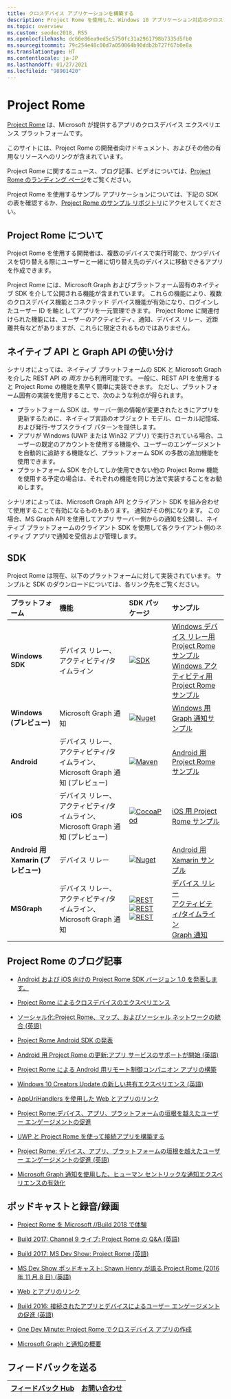 ```yaml
---
title: クロスデバイス アプリケーションを構築する
description: Project Rome を使用した、Windows 10 アプリケーション対応のクロスデバイスおよびクロスプラットフォームの機能について説明します。
ms.topic: overview
ms.custom: seodec2018, RS5
ms.openlocfilehash: dc66e86ea9ed5c5750fc31a2961798b7335d5fb0
ms.sourcegitcommit: 79c254e48c00d7a050864b90ddb2b727f67b0e8a
ms.translationtype: HT
ms.contentlocale: ja-JP
ms.lasthandoff: 01/27/2021
ms.locfileid: "98901420"
---
```

# <a name="project-rome"></a>Project Rome

[Project Rome](https://developer.microsoft.com/windows/project-rome) は、Microsoft が提供するアプリのクロスデバイス エクスペリエンス プラットフォームです。

このサイトには、Project Rome の開発者向けドキュメント、およびその他の有用なリソースへのリンクが含まれています。

Project Rome に関するニュース、ブログ記事、ビデオについては、[Project Rome のランディング ページ](https://developer.microsoft.com/windows/project-rome)をご覧ください。

Project Rome を使用するサンプル アプリケーションについては、下記の SDK の表を確認するか、[Project Rome のサンプル リポジトリ](https://github.com/Microsoft/project-rome)にアクセスしてください。

## <a name="about-project-rome"></a>Project Rome について

Project Rome を使用する開発者は、複数のデバイスで実行可能で、かつデバイスを切り替える際にユーザーと一緒に切り替え先のデバイスに移動できるアプリを作成できます。

Project Rome には、Microsoft Graph およびプラットフォーム固有のネイティブ SDK を介して公開される機能が含まれています。 これらの機能により、複数のクロスデバイス機能とコネクテッド デバイス機能が有効になり、ログインしたユーザー ID を軸としてアプリを一元管理できます。 Project Rome に関連付けられた機能には、ユーザーのアクティビティ、通知、デバイス リレー、近距離共有などがありますが、これらに限定されるものではありません。

## <a name="choosing-between-native-apis-and-graph-apis"></a>ネイティブ API と Graph API の使い分け

シナリオによっては、ネイティブ プラットフォームの SDK と Microsoft Graph を介した REST API の *両方* から利用可能です。 一般に、REST API を使用すると Project Rome の機能を素早く簡単に実装できます。 ただし、プラットフォーム固有の実装を使用することで、次のような利点が得られます。

* プラットフォーム SDK は、サーバー側の情報が変更されたときにアプリを更新するために、ネイティブ言語のオブジェクト モデル、ローカル記憶域、および発行-サブスクライブ パターンを提供します。
* アプリが Windows (UWP または Win32 アプリ) で実行されている場合、ユーザーの既定のアカウントを使用する機能や、ユーザーのエンゲージメントを自動的に追跡する機能など、プラットフォーム SDK の多数の追加機能を使用できます。
* プラットフォーム SDK を介してしか使用できない他の Project Rome 機能を使用する予定の場合は、それぞれの機能を同じ方法で実装することをお勧めします。

シナリオによっては、Microsoft Graph API とクライアント SDK を組み合わせて使用することで有効になるものもあります。 通知がその例になります。 この場合、MS Graph API を使用してアプリ サーバー側からの通知を公開し、ネイティブ プラットフォームのクライアント SDK を使用して各クライアント側のネイティブ アプリで通知を受信および管理します。

## <a name="sdk"></a>SDK

Project Rome は現在、以下のプラットフォームに対して実装されています。 サンプルと SDK のダウンロードについては、各リンク先をご覧ください。

[windows-sdk]:             https://developer.microsoft.com/windows/downloads
[windows-sdk-badge]:       https://img.shields.io/badge/sdk-April%202018%20Update-brightgreen.svg
[windows-drsample]:        https://github.com/Microsoft/Windows-universal-samples/tree/master/Samples/RemoteSystems
[windows-afsample]:        https://github.com/Microsoft/Windows-universal-samples/tree/master/Samples/UserActivity

[winredist-sdk]:           https://www.nuget.org/packages/Microsoft.ConnectedDevices.UserNotifications
[winredist-sdk-badge]:     https://img.shields.io/nuget/v/Microsoft.ConnectedDevices.UserNotifications.svg
[winredist-sample]:        https://github.com/microsoft/project-rome/tree/master/Windows/samples

[xamarin-sdk]:             https://www.nuget.org/packages/Microsoft.ConnectedDevices.Xamarin.Droid
[xamarin-sdk-badge]:       https://img.shields.io/nuget/v/Microsoft.ConnectedDevices.Xamarin.Droid.svg
[xamarin-sample]:          https://github.com/Microsoft/project-rome/tree/0.8.1/Xamarin/samples

[ios-sdk]:                 https://cocoapods.org/pods/ProjectRomeSdk
[ios-sdk-badge]:           https://img.shields.io/cocoapods/v/ProjectRomeSdk.svg
[ios-sample]:              https://github.com/microsoft/project-rome/tree/master/iOS/samples

[android-sdk]:             https://github.com/microsoft/project-rome/tree/mvn-repo/com/microsoft/connecteddevices/connecteddevices-sdk
[android-sdk-badge]:       https://img.shields.io/maven-metadata/v?metadataUrl=https%3A%2F%2Fraw.github.com%2Fmicrosoft%2Fproject-rome%2Fmvn-repo%2Fcom%2Fmicrosoft%2Fconnecteddevices%2Fconnecteddevices-sdk%2Fmaven-metadata.xml
[android-sample]:          https://github.com/microsoft/project-rome/tree/master/Android/samples

[graph-relay]:             /graph/api/resources/project-rome-overview
[graph-activities]:        /graph/api/resources/activity-feed-api-overview
[graph-notification]:      /graph/api/resources/notifications-api-overview

[graph-relay-badge]:       https://img.shields.io/badge/Device_Relay-Beta-orange.svg
[graph-activities-badge]:  https://img.shields.io/badge/Activities-1.0-brightgreen.svg
[graph-notification-badge]:https://img.shields.io/badge/Graph_Notifications-Beta-orange.svg

[graph-relay-sample]:        /graph/api/resources/project-rome-overview
[graph-activities-sample]:   /graph/api/resources/activity-feed-api-overview
[graph-notification-sample]: /graph/api/resources/notifications-api-overview



|   プラットフォーム                        | 機能                                                         |           SDK パッケージ                          |   サンプル                                       |
| :-------------------------------- | :--------------------------------------------------------------- |:---------------------------------------------- | :---------------------------------------------- |
| **Windows SDK**                   | デバイス リレー、アクティビティ/タイムライン                                | [![SDK][windows-sdk-badge]][windows-sdk]       | [Windows デバイス リレー用 Project Rome サンプル][windows-drsample] <br> [Windows アクティビティ用 Project Rome サンプル][windows-afsample]
| **Windows (プレビュー)**             |                                    Microsoft Graph 通知 | [![Nuget][winredist-sdk-badge]][winredist-sdk] | [Windows 用 Graph 通知サンプル][winredist-sample]
| **Android**             | デバイス リレー、アクティビティ/タイムライン、Microsoft Graph 通知 (プレビュー) | [![Maven][android-sdk-badge]][android-sdk]     | [Android 用 Project Rome サンプル][android-sample]
| **iOS**                 | デバイス リレー、アクティビティ/タイムライン、Microsoft Graph 通知 (プレビュー) | [![CocoaPod][ios-sdk-badge]][ios-sdk]          | [iOS 用 Project Rome サンプル][ios-sample]
| **Android 用 Xamarin (プレビュー)** | デバイス リレー                                                     | [![Nuget][xamarin-sdk-badge]][xamarin-sdk]     | [Android 用 Xamarin サンプル][xamarin-sample]
| **MSGraph**                       | デバイス リレー、アクティビティ/タイムライン、Microsoft Graph 通知 | [![REST][graph-relay-badge]][graph-relay]<br> [![REST][graph-activities-badge]][graph-activities]<br>[![REST][graph-notification-badge]][graph-notification]          | [デバイス リレー][graph-relay-sample]<br>[アクティビティ/タイムライン][graph-activities-sample]<br>[Graph 通知][graph-notification-sample]

## <a name="project-rome-blog-posts"></a>Project Rome のブログ記事
* [Android および iOS 向けの Project Rome SDK バージョン 1.0 を発表します。](https://blogs.windows.com/windowsdeveloper/2019/01/29/announcing-project-rome-sdk-for-android-and-ios-version-1-0/)

* [Project Rome によるクロスデバイスのエクスペリエンス](https://blogs.windows.com/buildingapps/2016/10/11/cross-device-experience-with-project-rome/#iQTseFlAMJRopU9k.97)

* [ソーシャル化:Project Rome、マップ、およびソーシャル ネットワークの統合 (英語)](https://blogs.windows.com/buildingapps/2016/10/27/going-social-project-rome-maps-social-network-integration-app-dev-on-xbox-series/#SCfoEZ1q8c1yBMei.97)

* [Project Rome Android SDK の発表](https://blogs.windows.com/buildingapps/2017/02/08/announcing-project-rome-android-sdk/#obDkvwkXOGa3tcTx.97)

* [Android 用 Project Rome の更新:アプリ サービスのサポートが開始 (英語)](https://blogs.windows.com/buildingapps/2017/03/23/project-rome-android-update-now-app-services-support/#DBm1Ic4JX8vXv2h0.97)

* [Project Rome による Android 用リモート制御コンパニオン アプリの構築](https://devblogs.microsoft.com/xamarin/building-remote-control-companion-app-android-project-rome/)

* [Windows 10 Creators Update の新しい共有エクスペリエンス (英語)](https://blogs.windows.com/buildingapps/2017/04/06/new-share-experience-windows-10-creators-update/#OGskrWcLLlrCTCSH.97)

* [AppUriHandlers を使用した Web とアプリのリンク](https://blogs.windows.com/buildingapps/2016/10/14/web-to-app-linking-with-appurihandlers/#fIh7USaxBYS8JqfT.97)

* [Project Rome:デバイス、アプリ、プラットフォームの垣根を越えたユーザー エンゲージメントの促進](https://blogs.windows.com/windowsdeveloper/2017/05/16/project-rome-driving-user-engagement-across-devices-apps-platforms/#jsUX3bEM6c8SpkIF.97)

* [UWP と Project Rome を使って接続アプリを構築する](/archive/msdn-magazine/2018/may/universal-windows-platform-building-connected-apps-with-uwp-and-project-rome)

* [Project Rome: デバイス、アプリ、プラットフォームの垣根を越えたユーザー エンゲージメントの促進 (英語)](https://blogs.windows.com/windowsdeveloper/2017/05/16/project-rome-driving-user-engagement-across-devices-apps-platforms/#hZYfcfYVCFfBv0pS.97)

* [Microsoft Graph 通知を使用した、ヒューマン セントリックな通知エクスペリエンスの有効化](/graph/notifications-concept-overview)

## <a name="podcasts-and-recordings"></a>ポッドキャストと録音/録画

* [Project Rome を Microsoft //Build 2018 で体験](https://channel9.msdn.com/Events/Build/2018/BRK2417)

* [Build 2017: Channel 9 ライブ: Project Rome の Q&A (英語)](https://channel9.msdn.com/Events/Build/2017/C9R11)

* [Build 2017: MS Dev Show: Project Rome (英語)](https://channel9.msdn.com/Shows/msdevshow/Episode-153-Project-Rome-with-Vikas-Bhatia-and-Shawn-Henry)

* [MS Dev Show ポッドキャスト: Shawn Henry が語る Project Rome (2016 年 11 月 8 日) (英語)](https://msdevshow.com/2016/11/project-rome-with-shawn-henry/)

* [Web とアプリのリンク](/windows/uwp/launch-resume/web-to-app-linking)

* [Build 2016: 接続されたアプリとデバイスによるユーザー エンゲージメントの促進 (英語)](https://channel9.msdn.com/Events/Build/2016/B831)

* [One Dev Minute: Project Rome でクロスデバイス アプリの作成](https://www.youtube.com/watch?v=7jn-kooKE8U)

* [Microsoft Graph と通知の概要](https://www.youtube.com/watch?v=cmpPFhrS8ZA)

## <a name="give-feedback"></a>フィードバックを送る

|[フィードバック Hub](https://support.microsoft.com/help/4021566/windows-10-send-feedback-to-microsoft-with-feedback-hub-app)|[お問い合わせ](mailto:projectrometeam@microsoft.com)|
|-----|-----|